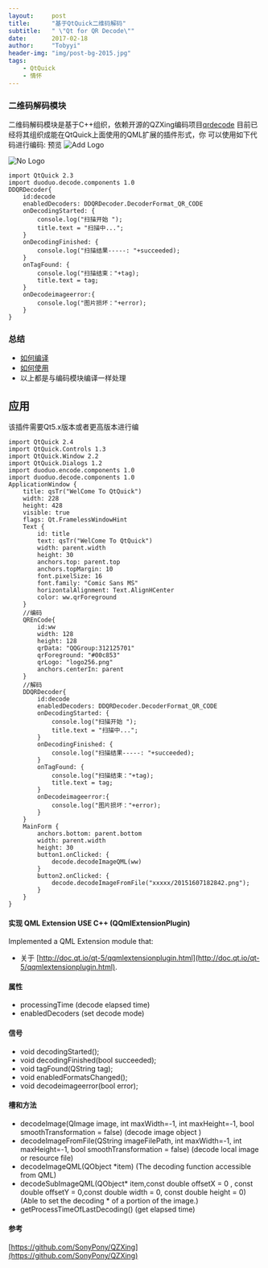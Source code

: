 ```yaml
---
layout:     post
title:      "基于QtQuick二维码解码"
subtitle:   " \"Qt for QR Decode\""
date:       2017-02-18
author:     "Tobyyi"
header-img: "img/post-bg-2015.jpg"
tags:
    - QtQuick
    - 情怀
---
```


### 二维码解码模块
二维码解码模块是基于C++组织，依赖开源的QZXing编码项目[qrdecode](https://github.com/SonyPony/QZXing)
目前已经将其组织成能在QtQuick上面使用的QML扩展的插件形式，你
可以使用如下代码进行编码:
预览
![Add Logo](http://7qn7mv.com1.z0.glb.clouddn.com/_ddui111.png)

![No Logo](http://7qn7mv.com1.z0.glb.clouddn.com/_ddui22.png)
```
import QtQuick 2.3
import duoduo.decode.components 1.0
DDQRDecoder{
    id:decode
    enabledDecoders: DDQRDecoder.DecoderFormat_QR_CODE
    onDecodingStarted: {
        console.log("扫描开始 ");
        title.text = "扫描中...";
    }
    onDecodingFinished: {
        console.log("扫描结果-----: "+succeeded);
    }
    onTagFound: {
        console.log("扫描结束："+tag);
        title.text = tag;
    }
    onDecodeimageerror:{
        console.log("图片损坏："+error);
    }
}
```

### 总结
* [如何编译](#编译)
* [如何使用](#应用)
* 以上都是与编码模块编译一样处理

## 应用
该插件需要Qt5.x版本或者更高版本进行编

```
import QtQuick 2.4
import QtQuick.Controls 1.3
import QtQuick.Window 2.2
import QtQuick.Dialogs 1.2
import duoduo.encode.components 1.0
import duoduo.decode.components 1.0
ApplicationWindow {
    title: qsTr("WelCome To QtQuick")
    width: 228
    height: 428
    visible: true
    flags: Qt.FramelessWindowHint
    Text {
        id: title
        text: qsTr("WelCome To QtQuick")
        width: parent.width
        height: 30
        anchors.top: parent.top
        anchors.topMargin: 10
        font.pixelSize: 16
        font.family: "Comic Sans MS"
        horizontalAlignment: Text.AlignHCenter
        color: ww.qrForeground
    }
    //编码
    QREnCode{
        id:ww
        width: 128
        height: 128
        qrData: "QQGroup:312125701"
        qrForeground: "#00c853"
        qrLogo: "logo256.png"
        anchors.centerIn: parent
    }
    //解码
    DDQRDecoder{
        id:decode
        enabledDecoders: DDQRDecoder.DecoderFormat_QR_CODE
        onDecodingStarted: {
            console.log("扫描开始 ");
            title.text = "扫描中...";
        }
        onDecodingFinished: {
            console.log("扫描结果-----: "+succeeded);
        }
        onTagFound: {
            console.log("扫描结束："+tag);
            title.text = tag;
        }
        onDecodeimageerror:{
            console.log("图片损坏："+error);
        }
    }
    MainForm {
        anchors.bottom: parent.bottom
        width: parent.width
        height: 30
        button1.onClicked: {
            decode.decodeImageQML(ww)
        }
        button2.onClicked: {
            decode.decodeImageFromFile("xxxxx/20151607182842.png");
        }
    }
}

```

#### 实现  QML Extension USE C++ (QQmlExtensionPlugin)
Implemented a QML Extension module that:
- 关于 [http://doc.qt.io/qt-5/qqmlextensionplugin.html](http://doc.qt.io/qt-5/qqmlextensionplugin.html).

#### 属性
- processingTime (decode elapsed time)
- enabledDecoders (set decode mode)

#### 信号
- void decodingStarted();
- void decodingFinished(bool succeeded);
- void tagFound(QString tag);
- void enabledFormatsChanged();
- void decodeimageerror(bool error);

#### 槽和方法
- decodeImage(QImage image, int maxWidth=-1, int maxHeight=-1, bool smoothTransformation = false) (decode image object )
- decodeImageFromFile(QString imageFilePath, int maxWidth=-1, int maxHeight=-1, bool smoothTransformation = false) (decode local image or resource file)
- decodeImageQML(QObject *item) (The decoding function accessible from QML)
- decodeSubImageQML(QObject* item,const double offsetX = 0 , const double offsetY = 0,const double width = 0, const double height = 0) (Able to set the decoding * of a portion of the image.)
- getProcessTimeOfLastDecoding() (get elapsed time)

#### 参考

[https://github.com/SonyPony/QZXing](https://github.com/SonyPony/QZXing)

